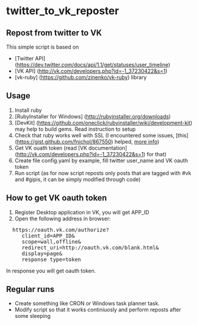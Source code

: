 twitter_to_vk_reposter
======================

Repost from twitter to VK
-----------------------------

This simple script is based on 
  * [Twitter API] (https://dev.twitter.com/docs/api/1.1/get/statuses/user_timeline) 
  * [VK API] (http://vk.com/developers.php?id=-1_37230422&s=1)
  * [vk-ruby] (https://github.com/zinenko/vk-ruby) library 

Usage
---------------------------------------
1. Install ruby
  1. [RubyInstaller for Windows] (http://rubyinstaller.org/downloads)
  2. [DevKit] (https://github.com/oneclick/rubyinstaller/wiki/development-kit) may help to build gems. 
      Read instruction to setup
2. Check that ruby works well with SSL 
  (I encountered some issues, [this] (https://gist.github.com/fnichol/867550) helped, 
[more info](http://railsapps.github.io/openssl-certificate-verify-failed.html))
3. Get VK ouath token (read [VK documentation] (http://vk.com/developers.php?id=-1_37230422&s=1) for that)
4. Create file config.yaml by example, fill twitter user_name and VK oauth token
5. Run script (as for now script reposts only posts that are tagged with #vk and #gipis, 
  it can be simply modified through code)

How to get VK oauth token
-----------------------------------------
1. Register Desktop application in VK, you will get APP_ID
2. Open the following address in browser:
<pre>
  https://oauth.vk.com/authorize? 
     client_id=APP_ID& 
     scope=wall,offline&
     redirect_uri=http://oauth.vk.com/blank.html& 
     display=page& 
     response_type=token
</pre>
  In response you will get oauth token.

Regular runs
------------------------------------------
  * Create something like CRON or Windows task planner task.
  * Modify script so that it works continiuosly and perform reposts after some sleeping

